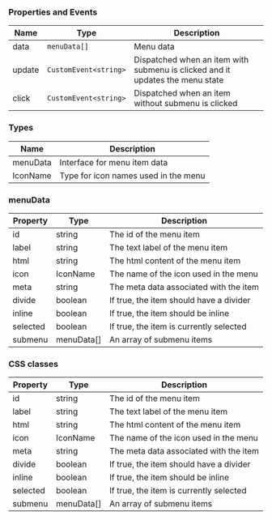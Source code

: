 ### Properties and Events

| Name   | Type                  | Description                                                                   |
| ------ | --------------------- | ----------------------------------------------------------------------------- |
| data   | `menuData[]`          | Menu data                                                                     |
| update | `CustomEvent<string>` | Dispatched when an item with submenu is clicked and it updates the menu state |
| click  | `CustomEvent<string>` | Dispatched when an item without submenu is clicked                            |

### Types

| Name     | Description                          |
| -------- | ------------------------------------ |
| menuData | Interface for menu item data         |
| IconName | Type for icon names used in the menu |

### menuData

| Property | Type       | Description                             |
| -------- | ---------- | --------------------------------------- |
| id       | string     | The id of the menu item                 |
| label    | string     | The text label of the menu item         |
| html     | string     | The html content of the menu item       |
| icon     | IconName   | The name of the icon used in the menu   |
| meta     | string     | The meta data associated with the item  |
| divide   | boolean    | If true, the item should have a divider |
| inline   | boolean    | If true, the item should be inline      |
| selected | boolean    | If true, the item is currently selected |
| submenu  | menuData[] | An array of submenu items               |

### CSS classes

| Property | Type       | Description                             |
| -------- | ---------- | --------------------------------------- |
| id       | string     | The id of the menu item                 |
| label    | string     | The text label of the menu item         |
| html     | string     | The html content of the menu item       |
| icon     | IconName   | The name of the icon used in the menu   |
| meta     | string     | The meta data associated with the item  |
| divide   | boolean    | If true, the item should have a divider |
| inline   | boolean    | If true, the item should be inline      |
| selected | boolean    | If true, the item is currently selected |
| submenu  | menuData[] | An array of submenu items               |
